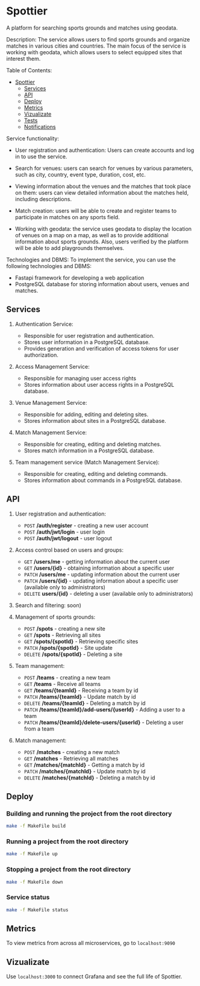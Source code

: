 # Spottier

A platform for searching sports grounds and matches using geodata.

Description:
The service allows users to find sports grounds and organize matches in various cities and countries.
The main focus of the service is working with geodata, which allows users to select equipped sites that interest them.

Table of Contents:
<!-- code_chunk_output -->

- [Spottier](#spottier)
    - [Services](#services)
    - [API](#api)
    - [Deploy](#deploy)
    - [Metrics](#metrics)
    - [Vizualizate](#vizualizate)
    - [Tests](services/user-service/README.md)
    - [Notifications](services/notify-service/README.md)

<!-- /code_chunk_output -->

Service functionality:

- User registration and authentication: Users can create accounts and log in to use the service.
  
- Search for venues: users can search for venues by various parameters, such as city, country, event type, duration, cost, etc.

- Viewing information about the venues and the matches that took place on them: users can view detailed information about the matches held, including descriptions.

- Match creation: users will be able to create and register teams to participate in matches on any sports field.

- Working with geodata: the service uses geodata to display the location of venues on a map on a map, as well as to provide additional information about sports grounds. Also, users verified by the platform will be able to add playgrounds themselves.

Technologies and DBMS:
To implement the service, you can use the following technologies and DBMS:

- Fastapi framework for developing a web application
- PostgreSQL database for storing information about users, venues and matches.

## Services

1. Authentication Service:

    - Responsible for user registration and authentication.
    - Stores user information in a PostgreSQL database.
    - Provides generation and verification of access tokens for user authorization.

2. Access Management Service:

    - Responsible for managing user access rights
    - Stores information about user access rights in a PostgreSQL database.

3. Venue Management Service:

    - Responsible for adding, editing and deleting sites.
    - Stores information about sites in a PostgreSQL database.

4. Match Management Service:

    - Responsible for creating, editing and deleting matches.
    - Stores match information in a PostgreSQL database.

5. Team management service (Match Management Service):

    - Responsible for creating, editing and deleting commands.
    - Stores information about commands in a PostgreSQL database.




## API

1. User registration and authentication:
    - `POST` **/auth/register** - creating a new user account
    - `POST` **/auth/jwt/login** - user login
    - `POST` **/auth/jwt/logout** - user logout
      </br>
2. Access control based on users and groups:

    - `GET` **/users/me** - getting information about the current user
    - `GET` **/users/{id}** - obtaining information about a specific user
    - `PATCH` **/users/me** - updating information about the current user
    - `PATCH` **/users/{id}** - updating information about a specific user (available only to administrators)
    - `DELETE` **users/{id}** - deleting a user (available only to administrators)
      </br>

3. Search and filtering: soon)
4. Management of sports grounds:
      - `POST` **/spots** - creating a new site
      - `GET` **/spots** - Retrieving all sites
      - `GET` **/spots/{spotId}** - Retrieving specific sites
      - `PATCH` **/spots/{spotId}** - Site update
      - `DELETE` **/spots/{spotId}** - Deleting a site
5. Team management:
      - `POST` **/teams** - creating a new team
      - `GET` **/teams** - Receive all teams
      - `GET` **/teams/{teamId}** - Receiving a team by id
      - `PATCH` **/teams/{teamId}** - Update match by id
      - `DELETE` **/teams/{teamId}** - Deleting a match by id
      - `PATCH` **/teams/{teamId}/add-users/{userId}** - Adding a user to a team
      - `PATCH` **/teams/{teamId}/delete-users/{userId}** - Deleting a user from a team

6. Match management:
      - `POST` **/matches** - creating a new match
      - `GET` **/matches** - Retrieving all matches
      - `GET` **/matches/{matchId}** - Getting a match by id
      - `PATCH` **/matches/{matchId}** - Update match by id
      - `DELETE` **/matches/{matchId}** - Deleting a match by id


## Deploy

### Building and running the project from the root directory
```bash
make -f MakeFile build
```

### Running a project from the root directory
```bash
make -f MakeFile up
```

### Stopping a project from the root directory
```bash
make -f MakeFile down
```

### Service status
```bash
make -f MakeFile status
```
## Metrics

To view metrics from across all microservices, go to `localhost:9090`


## Vizualizate
Use `localhost:3000` to connect Grafana and see the full life of Spottier.
